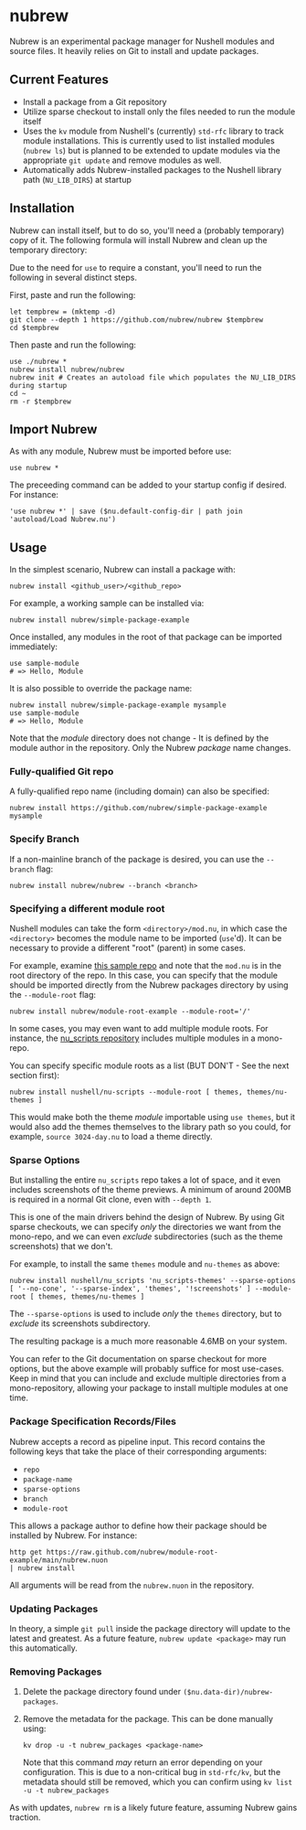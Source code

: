 # nubrew

Nubrew is an experimental package manager for Nushell modules and source files. It heavily relies on Git to install and update packages.

## Current Features

- Install a package from a Git repository
- Utilize sparse checkout to install only the files needed to run the module itself
- Uses the `kv` module from Nushell's (currently) `std-rfc` library to track module installations. This is currently used to list installed modules (`nubrew ls`)
  but is planned to be extended to update modules via the appropriate `git update` and remove modules as well.
- Automatically adds Nubrew-installed packages to the Nushell library path (`NU_LIB_DIRS`) at startup

## Installation

Nubrew can install itself, but to do so, you'll need a (probably temporary) copy of it. The following formula will install Nubrew and clean up the temporary directory:

Due to the need for `use` to require a constant, you'll need to run the following in several distinct steps.

First, paste and run the following:

```nushell
let tempbrew = (mktemp -d)
git clone --depth 1 https://github.com/nubrew/nubrew $tempbrew
cd $tempbrew
```

Then paste and run the following:

```nushell
use ./nubrew *
nubrew install nubrew/nubrew
nubrew init # Creates an autoload file which populates the NU_LIB_DIRS during startup
cd ~
rm -r $tempbrew
```

## Import Nubrew

As with any module, Nubrew must be imported before use:

```nushell
use nubrew *
```

The preceeding command can be added to your startup config if desired. For instance:

```nushell
'use nubrew *' | save ($nu.default-config-dir | path join 'autoload/Load Nubrew.nu')
```

## Usage

In the simplest scenario, Nubrew can install a package with:

```nushell
nubrew install <github_user>/<github_repo>
```

For example, a working sample can be installed via:

```nushell
nubrew install nubrew/simple-package-example
```

Once installed, any modules in the root of that package can be imported immediately:

```nushell
use sample-module
# => Hello, Module
```

It is also possible to override the package name:

```nushell
nubrew install nubrew/simple-package-example mysample
use sample-module
# => Hello, Module
```

Note that the *module* directory does not change - It is defined by the module author in the repository. Only the Nubrew *package* name changes.

### Fully-qualified Git repo

A fully-qualified repo name (including domain) can also be specified:

```nushell
nubrew install https://github.com/nubrew/simple-package-example mysample
```

### Specify Branch

If a non-mainline branch of the package is desired, you can use the `--branch` flag:

```nushell
nubrew install nubrew/nubrew --branch <branch>
```

### Specifying a different module root

Nushell modules can take the form `<directory>/mod.nu`, in which case the `<directory>` becomes the module name to be imported (`use`'d). It can be necessary to
provide a different "root" (parent) in some cases.

For example, examine [this sample repo](https://github.com/nubrew/module-root-example) and note that the `mod.nu` is in the root directory of the repo. In this case, you can
specify that the module should be imported directly from the Nubrew packages directory by using the `--module-root` flag:

```nushell
nubrew install nubrew/module-root-example --module-root='/'
```

In some cases, you may even want to add multiple module roots. For instance, the [nu_scripts repository](https://github.com/nushell/nu_scripts) includes multiple modules in a mono-repo.

You can specify specific module roots as a list (BUT DON'T - See the next section first):

```nushell
nubrew install nushell/nu-scripts --module-root [ themes, themes/nu-themes ]
```

This would make both the theme *module* importable using `use themes`, but it would also add the themes themselves to the library path so you could, for example, `source 3024-day.nu` to load a theme directly.

### Sparse Options

But installing the entire `nu_scripts` repo takes a lot of space, and it even includes screenshots of the theme previews. A minimum of around 200MB is required in a normal Git clone, even with `--depth 1`.

This is one of the main drivers behind the design of Nubrew. By using Git sparse checkouts, we can specify *only* the directories we want from the mono-repo, and we can even *exclude* subdirectories (such as the
theme screenshots) that we don't.

For example, to install the same `themes` module and `nu-themes` as above:

```nushell
nubrew install nushell/nu_scripts 'nu_scripts-themes' --sparse-options [ '--no-cone', '--sparse-index', 'themes', '!screenshots' ] --module-root [ themes, themes/nu-themes ]
```

The `--sparse-options` is used to include *only* the `themes` directory, but to *exclude* its screenshots subdirectory.

The resulting package is a much more reasonable 4.6MB on your system.

You can refer to the Git documentation on sparse checkout for more options, but the above example will probably suffice for 
most use-cases. Keep in mind that you can include and exclude multiple directories from a mono-repository, allowing your 
package to install multiple modules at one time.

### Package Specification Records/Files

Nubrew accepts a record as pipeline input. This record contains the following keys that take the place of
their corresponding arguments:

* `repo`
* `package-name`
* `sparse-options`
* `branch`
* `module-root`

This allows a package author to define how their package should be installed by Nubrew. For instance:

```nushell
http get https://raw.github.com/nubrew/module-root-example/main/nubrew.nuon
| nubrew install
```

All arguments will be read from the `nubrew.nuon` in the repository.

### Updating Packages

In theory, a simple `git pull` inside the package directory will update to the latest and greatest. As a future feature,
`nubrew update <package>` may run this automatically.

### Removing Packages

1. Delete the package directory found under `($nu.data-dir)/nubrew-packages`.
2. Remove the metadata for the package. This can be done manually using:

   ```nushell
   kv drop -u -t nubrew_packages <package-name>
   ```

   Note that this command *may* return an error depending on your configuration. This is due to a non-critical bug in `std-rfc/kv`,
   but the metadata should still be removed, which you can confirm using `kv list -u -t nubrew_packages`

As with updates, `nubrew rm` is a likely future feature, assuming Nubrew gains traction.

